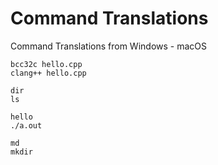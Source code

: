 # Command Translations

Command Translations from Windows - macOS

```
bcc32c hello.cpp
clang++ hello.cpp

dir
ls

hello 
./a.out

md
mkdir
```
